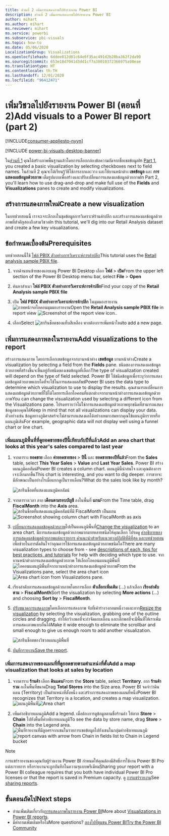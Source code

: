```yaml
---
title: ส่วนที่ 2 เพิ่มการแสดงภาพไปยังรายงาน Power BI
description: ส่วนที่ 2 เพิ่มการแสดงภาพไปยังรายงาน Power BI
author: mihart
ms.author: mihart
ms.reviewer: mihart
ms.service: powerbi
ms.subservice: pbi-visuals
ms.topic: how-to
ms.date: 05/06/2020
LocalizationGroup: Visualizations
ms.openlocfilehash: 6ddee012d01c64e0f35ac491d2b20ba362f2da90
ms.sourcegitcommit: 653e18d7041d3dd1cf7a38010372366975a98eae
ms.translationtype: HT
ms.contentlocale: th-TH
ms.lasthandoff: 12/01/2020
ms.locfileid: "96412471"
---
```

# <a name="add-visuals-to-a-power-bi-report-part-2"></a><span data-ttu-id="3d078-103">เพิ่มวิชวลไปยังรายงาน Power BI (ตอนที่ 2)</span><span class="sxs-lookup"><span data-stu-id="3d078-103">Add visuals to a Power BI report (part 2)</span></span>

[!INCLUDE[consumer-appliesto-nyyn](../includes/consumer-appliesto-nyyn.md)]    

[!INCLUDE [power-bi-visuals-desktop-banner](../includes/power-bi-visuals-desktop-banner.md)]

<span data-ttu-id="3d078-104">ใน[ส่วนที่ 1](power-bi-report-add-visualizations-i.md) คุณได้สร้างภาพพื้นฐานแล้วโดยการเลือกกล่องข้อความถัดจากชื่อเขตข้อมูล</span><span class="sxs-lookup"><span data-stu-id="3d078-104">In [Part 1](power-bi-report-add-visualizations-i.md), you created a basic visualization by selecting checkboxes next to field names.</span></span>  <span data-ttu-id="3d078-105">ในส่วนที่ 2 คุณจะได้เรียนรู้วิธีใช้การลากและวาง และใช้บานหน้าต่าง **เขตข้อมูล** และ **การแสดงผลข้อมูลด้วยภาพ** เต็มรูปแบบเพื่อสร้างและปรับเปลี่ยนการแสดงผลข้อมูลด้วยภาพ</span><span class="sxs-lookup"><span data-stu-id="3d078-105">In Part 2, you'll learn how to use drag-and-drop and make full use of the **Fields** and **Visualizations** panes to create and modify visualizations.</span></span>


## <a name="create-a-new-visualization"></a><span data-ttu-id="3d078-106">สร้างการแสดงภาพใหม่</span><span class="sxs-lookup"><span data-stu-id="3d078-106">Create a new visualization</span></span>
<span data-ttu-id="3d078-107">ในบทช่วยสอนนี้ เราจะเจาะลึกลงในชุดข้อมูลการวิเคราะห์ร้านค้าปลีก และสร้างการแสดงผลข้อมูลด้วยภาพที่สำคัญสองถึงสามวิชวล</span><span class="sxs-lookup"><span data-stu-id="3d078-107">In this tutorial, we'll dig into our Retail Analysis dataset and create a few key visualizations.</span></span>

## <a name="prerequisites"></a><span data-ttu-id="3d078-108">ข้อกำหนดเบื้องต้น</span><span class="sxs-lookup"><span data-stu-id="3d078-108">Prerequisites</span></span>

<span data-ttu-id="3d078-109">บทช่วยสอนนี้ใช้ [ไฟล์ PBIX ตัวอย่างการวิเคราะห์การค้าปลีก](https://download.microsoft.com/download/9/6/D/96DDC2FF-2568-491D-AAFA-AFDD6F763AE3/Retail%20Analysis%20Sample%20PBIX.pbix)</span><span class="sxs-lookup"><span data-stu-id="3d078-109">This tutorial uses the [Retail analysis sample PBIX file](https://download.microsoft.com/download/9/6/D/96DDC2FF-2568-491D-AAFA-AFDD6F763AE3/Retail%20Analysis%20Sample%20PBIX.pbix).</span></span>

1. <span data-ttu-id="3d078-110">จากด้านบนซ้ายของแถบเมนู Power BI Desktop เลือก **ไฟล์** > **เปิด**</span><span class="sxs-lookup"><span data-stu-id="3d078-110">From the upper left section of the Power BI Desktop menu bar, select **File** > **Open**</span></span>
   
2. <span data-ttu-id="3d078-111">ค้นหาสำเนา **ไฟล์ PBIX ตัวอย่างการวิเคราะห์การค้าปลีก**</span><span class="sxs-lookup"><span data-stu-id="3d078-111">Find your copy of the **Retail Analysis sample PBIX file**</span></span>

1. <span data-ttu-id="3d078-112">เปิด **ไฟล์ PBIX ตัวอย่างการวิเคราะห์การค้าปลีก** ในมุมมองรายงาน ![ภาพหน้าจอไอคอนมุมมองรายงาน](media/power-bi-visualization-kpi/power-bi-report-view.png)</span><span class="sxs-lookup"><span data-stu-id="3d078-112">Open the **Retail Analysis sample PBIX file** in report view ![Screenshot of the report view icon.](media/power-bi-visualization-kpi/power-bi-report-view.png).</span></span>

1. <span data-ttu-id="3d078-113">เลือก</span><span class="sxs-lookup"><span data-stu-id="3d078-113">Select</span></span> ![สกรีนช็อตของแท็บสีเหลือง](media/power-bi-visualization-kpi/power-bi-yellow-tab.png) <span data-ttu-id="3d078-115">หากต้องการเพิ่มหน้าใหม่</span><span class="sxs-lookup"><span data-stu-id="3d078-115">to add a new page.</span></span>

## <a name="add-visualizations-to-the-report"></a><span data-ttu-id="3d078-116">เพิ่มการแสดงภาพลงในรายงาน</span><span class="sxs-lookup"><span data-stu-id="3d078-116">Add visualizations to the report</span></span>

<span data-ttu-id="3d078-117">สร้างการแสดงภาพ โดยการเลือกเขตข้อมูลจากบานหน้าต่าง **เขตข้อมูล** บานหน้าต่าง</span><span class="sxs-lookup"><span data-stu-id="3d078-117">Create a visualization by selecting a field from the **Fields** pane.</span></span> <span data-ttu-id="3d078-118">ชนิดของการแสดงผลข้อมูลด้วยภาพที่สร้างขึ้นจะขึ้นอยู่กับชนิดของเขตข้อมูลที่เลือก</span><span class="sxs-lookup"><span data-stu-id="3d078-118">The type of visualization created will depend on the type of field selected.</span></span> <span data-ttu-id="3d078-119">Power BI ใช้ชนิดข้อมูลเพื่อระบุว่าการแสดงผลข้อมูลด้วยภาพแบบใดที่จะใช้ในการแสดงผลลัพธ์</span><span class="sxs-lookup"><span data-stu-id="3d078-119">Power BI uses the data type to determine which visualization to use to display the results.</span></span> <span data-ttu-id="3d078-120">คุณสามารถเปลี่ยนการแสดงผลข้อมูลด้วยภาพที่ใช้ได้โดยการเลือกไอคอนที่แตกต่างจากบานหน้าต่างการแสดงผลข้อมูลด้วยภาพ</span><span class="sxs-lookup"><span data-stu-id="3d078-120">You can change the visualization used by selecting a different icon from the Visualizations pane.</span></span> <span data-ttu-id="3d078-121">โปรดทราบว่าไม่ใช่การแสดงผลข้อมูลด้วยภาพทุกชนิดที่สามารถแสดงข้อมูลของคุณได้</span><span class="sxs-lookup"><span data-stu-id="3d078-121">Keep in mind that not all visualizations can display your data.</span></span> <span data-ttu-id="3d078-122">ตัวอย่างเช่น ข้อมูลทางภูมิศาสตร์จะไม่สามารถแสดงผลได้อย่างเหมาะสมหากคุณใช้แผนภูมิกรวยหรือแผนภูมิเส้น</span><span class="sxs-lookup"><span data-stu-id="3d078-122">For example, geographic data will not display well using a funnel chart or line chart.</span></span> 


### <a name="add-an-area-chart-that-looks-at-this-years-sales-compared-to-last-year"></a><span data-ttu-id="3d078-123">เพิ่มแผนภูมิพื้นที่ที่ดูยอดขายของปีนี้เทียบกับปีที่แล้ว</span><span class="sxs-lookup"><span data-stu-id="3d078-123">Add an area chart that looks at this year's sales compared to last year</span></span>

1. <span data-ttu-id="3d078-124">จากตาราง **ยอดขาย** เลือก **ค่ายอดขายของ** > **ปีนี้** และ **ยอดขายของปีที่แล้ว**</span><span class="sxs-lookup"><span data-stu-id="3d078-124">From the **Sales** table, select **This Year Sales** > **Value** and **Last Year Sales**.</span></span> <span data-ttu-id="3d078-125">Power BI สร้างแผนภูมิคอลัมน์</span><span class="sxs-lookup"><span data-stu-id="3d078-125">Power BI creates a column chart.</span></span>  <span data-ttu-id="3d078-126">แผนภูมินี้น่าสนใจ และคุณต้องการเจาะลึกมากขึ้น</span><span class="sxs-lookup"><span data-stu-id="3d078-126">This chart is interesting, and you want to dig deeper.</span></span> <span data-ttu-id="3d078-127">การขายจะมีลักษณะเป็นอย่างไรเมื่อแยกดูเป็นรายเดือน?</span><span class="sxs-lookup"><span data-stu-id="3d078-127">What do the sales look like by month?</span></span>  
   
   ![สกรีนช็อตที่แสดงแผนภูมิคอลัมน์](media/power-bi-report-add-visualizations-ii/power-bi-start.png)

2. <span data-ttu-id="3d078-129">จากตารางเวลา ลาก **เดือนตามรอบบัญชี** ลงในพื้นที่ **แกน**</span><span class="sxs-lookup"><span data-stu-id="3d078-129">From the Time table, drag **FiscalMonth** into the **Axis** area.</span></span>  
   <span data-ttu-id="3d078-130">![สกรีนช็อตที่แสดงแผนภูมิคอลัมน์ที่มี FiscalMonth เป็นแกน](media/power-bi-report-add-visualizations-ii/power-bi-fiscalmonth.png)</span><span class="sxs-lookup"><span data-stu-id="3d078-130">![Screenshot showing column chart with FiscalMonth as axis](media/power-bi-report-add-visualizations-ii/power-bi-fiscalmonth.png)</span></span>

3. <span data-ttu-id="3d078-131">[เปลี่ยนการแสดงผลข้อมูลด้วยภาพ](power-bi-report-change-visualization-type.md)ไปเป็นแผนภูมิพื้นที่</span><span class="sxs-lookup"><span data-stu-id="3d078-131">[Change the visualization](power-bi-report-change-visualization-type.md) to an area chart.</span></span>  <span data-ttu-id="3d078-132">มีการแสดงผลข้อมูลด้วยภาพมากมายหลายชนิดให้คุณเลือก โปรดดู [คำอธิบายของการแสดงผลข้อมูลด้วยภาพแต่ละรายการ คำแนะนำสำหรับแนวทางปฏิบัติที่ดีที่สุด และบทช่วยสอน](power-bi-visualization-types-for-reports-and-q-and-a.md) เพื่อช่วยในการตัดสินใจว่าคุณควรใช้การแสดงผลข้อมูลด้วยภาพชนิดใด</span><span class="sxs-lookup"><span data-stu-id="3d078-132">There are many visualization types to choose from - see [descriptions of each, tips for best practices, and tutorials](power-bi-visualization-types-for-reports-and-q-and-a.md) for help with deciding which type to use.</span></span> <span data-ttu-id="3d078-133">จากบานหน้าต่างการแสดงผลข้อมูลด้วยภาพ ให้เลือกไอคอนแผนภูมิพื้นที่ ![ไอคอนแผนภูมิพื้นที่จากบานหน้าต่างการแสดงผลข้อมูลด้วยภาพ](media/power-bi-report-add-visualizations-ii/power-bi-area-chart.png)</span><span class="sxs-lookup"><span data-stu-id="3d078-133">From the Visualizations pane, select the area chart icon ![Area chart icon from Visualizations pane](media/power-bi-report-add-visualizations-ii/power-bi-area-chart.png).</span></span>

4. <span data-ttu-id="3d078-134">เรียงลำดับการแสดงผลข้อมูลด้วยภาพโดยการเลือก **ตัวเลือกเพิ่มเติม** (...) แล้วเลือก **เรียงลำดับตาม** >  **FiscalMonth**</span><span class="sxs-lookup"><span data-stu-id="3d078-134">Sort the visualization by selecting **More actions** (...) and choosing **Sort by** >  **FiscalMonth**.</span></span>

5. <span data-ttu-id="3d078-135">[ปรับขนาดการแสดงภาพ](power-bi-visualization-move-and-resize.md)โดยเลือกการแสดงภาพ จับที่เค้าร่างวงกลมหนึ่งวงและลาก</span><span class="sxs-lookup"><span data-stu-id="3d078-135">[Resize the visualization](power-bi-visualization-move-and-resize.md) by selecting the visualization, grabbing one of the outline circles and dragging.</span></span> <span data-ttu-id="3d078-136">ทำให้กว้างพอที่จะกำจัดแถบเลื่อน และเล็กพอที่จะมีพื้นที่ให้เราเพิ่มการแสดงภาพแบบอื่นได้</span><span class="sxs-lookup"><span data-stu-id="3d078-136">Make it wide enough to eliminate the scrollbar and small enough to give us enough room to add another visualization.</span></span>
   
   ![สกรีนช็อตของวิชวลแผนภูมิพื้นที่](media/power-bi-report-add-visualizations-ii/pbi_part2_7b.png)
6. <span data-ttu-id="3d078-138">[บันทึกรายงาน](../create-reports/service-report-save.md)</span><span class="sxs-lookup"><span data-stu-id="3d078-138">[Save the report](../create-reports/service-report-save.md).</span></span>

### <a name="add-a-map-visualization-that-looks-at-sales-by-location"></a><span data-ttu-id="3d078-139">เพิ่มการแสดงภาพของแผนที่ท่ี่ดูยอดขายตามตำแหน่งที่ตั้ง</span><span class="sxs-lookup"><span data-stu-id="3d078-139">Add a map visualization that looks at sales by location</span></span>

1. <span data-ttu-id="3d078-140">จากตาราง **ร้านค้า** เลือก **ดินแดน**</span><span class="sxs-lookup"><span data-stu-id="3d078-140">From the **Store** table, select **Territory**.</span></span> <span data-ttu-id="3d078-141">ลาก **ร้านค้ารวม** ลงในพื้นที่ขนาด</span><span class="sxs-lookup"><span data-stu-id="3d078-141">Drag **Total Stores** into the Size area.</span></span> <span data-ttu-id="3d078-142">Power BI จดจำว่าดินแดน (Territory) เป็นตำแหน่งที่ตั้งหนึ่ง และสร้างการแสดงภาพของแผนที่หนึ่ง</span><span class="sxs-lookup"><span data-stu-id="3d078-142">Power BI recognizes that Territory is a location, and creates a map visualization.</span></span>  
   <span data-ttu-id="3d078-143">![แผนภูมิพื้นที่](media/power-bi-report-add-visualizations-ii/power-bi-map1.png)</span><span class="sxs-lookup"><span data-stu-id="3d078-143">![Area chart](media/power-bi-report-add-visualizations-ii/power-bi-map1.png)</span></span>

2. <span data-ttu-id="3d078-144">เพิ่มคำอธิบายแผนภูมิ</span><span class="sxs-lookup"><span data-stu-id="3d078-144">Add a legend.</span></span>  <span data-ttu-id="3d078-145">เมื่อต้องการดูข้อมูลตามชื่อร้านค้า ให้ลาก **Store** > **Chain** ไปยังพื้นที่คำอธิบายแผนภูมิ</span><span class="sxs-lookup"><span data-stu-id="3d078-145">To see the data by store name, drag **Store** > **Chain** into the Legend area.</span></span>  
   <span data-ttu-id="3d078-146">![พื้นที่รายงานที่มีลูกศรจากเชนในรายการเขตข้อมูลไปยังเชนในกลุ่มคำอธิบายแผนภูมิ](media/power-bi-report-add-visualizations-ii/power-bi-chain.png)</span><span class="sxs-lookup"><span data-stu-id="3d078-146">![report canvas with arrow from Chain in fields list to Chain in Legend bucket](media/power-bi-report-add-visualizations-ii/power-bi-chain.png)</span></span>

> [!NOTE]
> <span data-ttu-id="3d078-147">การแชร์รายงานของคุณกับผู้ร่วมงาน Power BI กำหนดให้คุณต้องมีสิทธิ์การใช้งาน Power BI Pro แต่ละรายการ หรือรายงานจะถูกบันทึกในความจุแบบพรีเมียม</span><span class="sxs-lookup"><span data-stu-id="3d078-147">Sharing your report with a Power BI colleague requires that you both have individual Power BI Pro licenses or that the report is saved in Premium capacity.</span></span> <span data-ttu-id="3d078-148">ดู [การแชร์รายงาน](../collaborate-share/service-share-reports.md)</span><span class="sxs-lookup"><span data-stu-id="3d078-148">See [sharing reports](../collaborate-share/service-share-reports.md).</span></span>

## <a name="next-steps"></a><span data-ttu-id="3d078-149">ขั้นตอนถัดไป</span><span class="sxs-lookup"><span data-stu-id="3d078-149">Next steps</span></span>
* <span data-ttu-id="3d078-150">อ่านเพิ่มเติมเกี่ยวกับ[การแสดงภาพในรายงาน Power BI](power-bi-report-visualizations.md)</span><span class="sxs-lookup"><span data-stu-id="3d078-150">More about [Visualizations in Power BI reports](power-bi-report-visualizations.md).</span></span>  
* <span data-ttu-id="3d078-151">มีคำถามเพิ่มเติมหรือไม่</span><span class="sxs-lookup"><span data-stu-id="3d078-151">More questions?</span></span> [<span data-ttu-id="3d078-152">ลองไปที่ชุมชน Power BI</span><span class="sxs-lookup"><span data-stu-id="3d078-152">Try the Power BI Community</span></span>](https://community.powerbi.com/)

